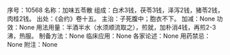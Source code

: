 序号：10568
名称：加味五苓散
组成：白术3钱，茯苓3钱，泽泻2钱，猪苓2钱，肉桂2钱。
出处：《会约》卷十五。
主治：子死腹中；胞衣不下。
加减：None
功效：None
用法用量：半酒半水（水须顺流取之），煎就，加朴消4钱，再煎2-3沸，热服。
制备方法：None
临床应用：None
各家论述：None
用药禁忌：None
附注：None
